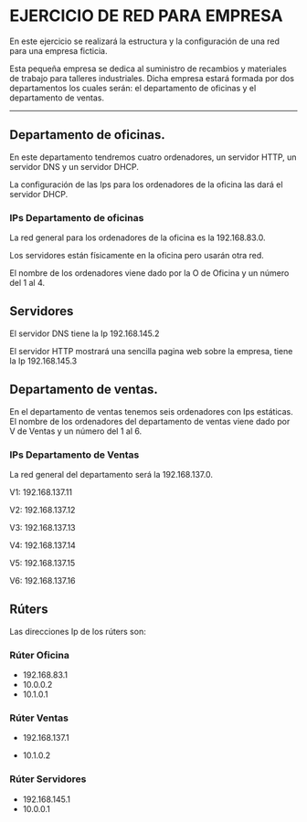 # EJERCICIO DE RED PARA EMPRESA

En este ejercicio se realizará la estructura y la configuración de una red para una empresa ficticia.

Esta pequeña empresa se dedica al suministro de recambios y materiales de trabajo para talleres industriales. Dicha empresa estará formada por dos departamentos los cuales serán: el departamento de oficinas y el departamento de ventas.

---

## Departamento de oficinas.

En este departamento tendremos cuatro ordenadores, un servidor HTTP, un servidor DNS y un servidor DHCP.

La configuración de las Ips  para los ordenadores de la oficina las dará el servidor DHCP.



### IPs Departamento de oficinas

La red general para los ordenadores de la oficina es la 192.168.83.0.

Los servidores están físicamente en la oficina pero usarán otra red.

El nombre de los ordenadores viene dado por la O de Oficina y un número del 1 al 4.



## Servidores

El servidor DNS tiene la Ip 192.168.145.2

El servidor HTTP mostrará una sencilla pagina web sobre la empresa, tiene la Ip 192.168.145.3



## Departamento de ventas.

En el departamento de ventas tenemos seis ordenadores con Ips estáticas. El nombre de los ordenadores del departamento de ventas viene dado por V de Ventas y un número del 1 al 6.



### IPs Departamento de Ventas

La red general del departamento será la 192.168.137.0.

V1: 192.168.137.11

V2: 192.168.137.12

V3: 192.168.137.13

V4: 192.168.137.14

V5: 192.168.137.15

V6: 192.168.137.16



## Rúters

Las direcciones Ip de los rúters son:



### Rúter Oficina

* 192.168.83.1
* 10.0.0.2
* 10.1.0.1



### Rúter Ventas

* 192.168.137.1

* 10.1.0.2

  

### Rúter Servidores

* 192.168.145.1
* 10.0.0.1















